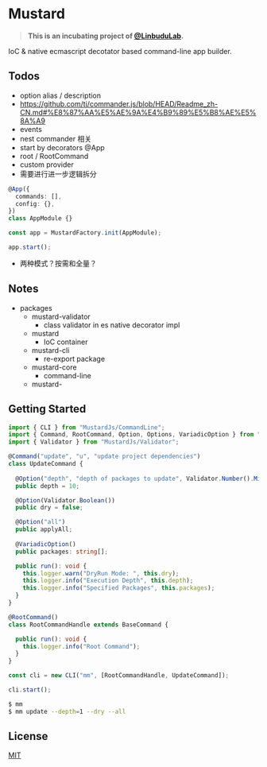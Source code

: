 # Mustard

> **This is an incubating project of [@LinbuduLab](https://github.com/LinbuduLab).**

IoC &amp; native ecmascript decotator based command-line app builder.

## Todos

- option alias / description
- https://github.com/tj/commander.js/blob/HEAD/Readme_zh-CN.md#%E8%87%AA%E5%AE%9A%E4%B9%89%E5%B8%AE%E5%8A%A9
- events
- nest commander 相关
- start by decorators @App
- root / RootCommand
- custom provider
- 需要进行进一步逻辑拆分

```typescript
@App({
  commands: [],
  config: {},
})
class AppModule {}

const app = MustardFactory.init(AppModule);

app.start();
```

- 两种模式？按需和全量？

## Notes

- packages
  - mustard-validator
    - class validator in es native decorator impl
  - mustard
    - IoC container
  - mustard-cli
    - re-export package
  - mustard-core
    - command-line
  - mustard-

## Getting Started

```typescript
import { CLI } from "MustardJs/CommandLine";
import { Command, RootCommand, Option, Options, VariadicOption } from "MustardJs/Decorators";
import { Validator } from "MustardJs/Validator";

@Command("update", "u", "update project dependencies")
class UpdateCommand {
  
  @Option("depth", "depth of packages to update", Validator.Number().Min(1))
  public depth = 10;

  @Option(Validator.Boolean())
  public dry = false;

  @Option("all")
  public applyAll;
  
  @VariadicOption()
  public packages: string[];

  public run(): void {
    this.logger.warn("DryRun Mode: ", this.dry);
    this.logger.info("Execution Depth", this.depth);
    this.logger.info("Specified Packages", this.packages);
  }
}

@RootCommand()
class RootCommandHandle extends BaseCommand {

  public run(): void {
    this.logger.info("Root Command");
  }
}

const cli = new CLI("mm", [RootCommandHandle, UpdateCommand]);

cli.start();
```

```bash
$ mm
$ mm update --depth=1 --dry --all
```

## License

[MIT](LICENSE)
